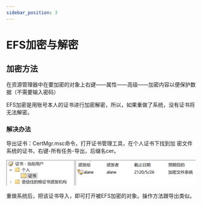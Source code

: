 ```yaml
---
sidebar_position: 3
---
```


# EFS加密与解密

## 加密方法

在资源管理器中在要加密的对象上右键——属性——高级——加密内容以便保护数据（不需要输入密码）

EFS加密是用账号本人的证书进行加密解密，所以，如果重做了系统，没有证书将无法解密。

### 解决办法

导出证书：CertMgr.msc命令，打开证书管理工具，在个人证书下找到加 密文件系统的证书，右键-所有任务-导出，后缀名cer。

![image](./img/c4cea7f4e7cebaa6165c8407c2df64fa.png)

重做系统后，把该证书导入，即可打开被EFS加密的对象。操作方法跟导出类似。